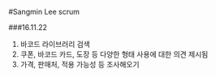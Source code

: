 #Sangmin Lee scrum

###16.11.22
1. 바코드 라이브러리 검색
2. 쿠폰, 바코드 카드, 도장 등 다양한 형태 사용에 대한 의견 제시됨
3. 가격, 판매처, 적용 가능성 등 조사해오기